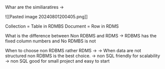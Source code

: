 Whar are the similiaratires -> 

![[Pasted image 20240801200405.png]]

Collection = Table in RDMBS
Document = Row in RDMS

What is the difference between Non RDBMS and RDMS -> 
RDBMS has the fixed column numbers and No RDMBS is not

When to choose non RDBMS rather RDMS -> 
-> When data are not structured non RDBMS is the best choice. 
-> non SQL friendly for scalability 
-> non SQL good for small project and easy to start

